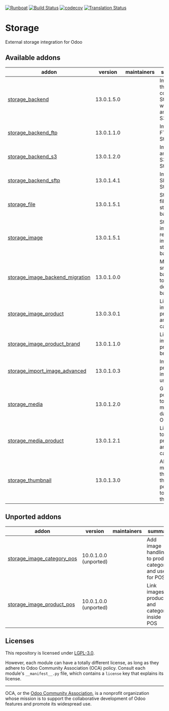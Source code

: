 
[![Runboat](https://img.shields.io/badge/runboat-Try%20me-875A7B.png)](https://runboat.odoo-community.org/builds?repo=OCA/storage&target_branch=13.0)
[![Build Status](https://travis-ci.com/OCA/storage.svg?branch=13.0)](https://travis-ci.com/OCA/storage)
[![codecov](https://codecov.io/gh/OCA/storage/branch/13.0/graph/badge.svg)](https://codecov.io/gh/OCA/storage)
[![Translation Status](https://translation.odoo-community.org/widgets/storage-13-0/-/svg-badge.svg)](https://translation.odoo-community.org/engage/storage-13-0/?utm_source=widget)

<!-- /!\ do not modify above this line -->

# Storage

External storage integration for Odoo

<!-- /!\ do not modify below this line -->

<!-- prettier-ignore-start -->

[//]: # (addons)

Available addons
----------------
addon | version | maintainers | summary
--- | --- | --- | ---
[storage_backend](storage_backend/) | 13.0.1.5.0 |  | Implement the concept of Storage with amazon S3, sftp...
[storage_backend_ftp](storage_backend_ftp/) | 13.0.1.1.0 |  | Implement FTP Storage
[storage_backend_s3](storage_backend_s3/) | 13.0.1.2.0 |  | Implement amazon S3 Storage
[storage_backend_sftp](storage_backend_sftp/) | 13.0.1.4.1 |  | Implement SFTP Storage
[storage_file](storage_file/) | 13.0.1.5.1 |  | Storage file in storage backend
[storage_image](storage_image/) | 13.0.1.5.1 |  | Store image and resized image in a storage backend
[storage_image_backend_migration](storage_image_backend_migration/) | 13.0.1.0.0 |  | Migrate src backend to destination backend
[storage_image_product](storage_image_product/) | 13.0.3.0.1 |  | Link images to products and categories
[storage_image_product_brand](storage_image_product_brand/) | 13.0.1.1.0 |  | Link images to product brands
[storage_import_image_advanced](storage_import_image_advanced/) | 13.0.1.0.3 |  | Import product images using CSV
[storage_media](storage_media/) | 13.0.1.2.0 |  | Give the posibility to store media data in Odoo
[storage_media_product](storage_media_product/) | 13.0.1.2.1 |  | Link media to products and categories
[storage_thumbnail](storage_thumbnail/) | 13.0.1.3.0 |  | Abstract module that add the possibility to have thumbnail


Unported addons
---------------
addon | version | maintainers | summary
--- | --- | --- | ---
[storage_image_category_pos](storage_image_category_pos/) | 10.0.1.0.0 (unported) |  | Add image handling to product category and use it for POS
[storage_image_product_pos](storage_image_product_pos/) | 10.0.1.0.0 (unported) |  | Link images to products and categories inside POS

[//]: # (end addons)

<!-- prettier-ignore-end -->

## Licenses

This repository is licensed under [LGPL-3.0](LICENSE).

However, each module can have a totally different license, as long as they adhere to Odoo Community Association (OCA)
policy. Consult each module's `__manifest__.py` file, which contains a `license` key
that explains its license.

----
OCA, or the [Odoo Community Association](http://odoo-community.org/), is a nonprofit
organization whose mission is to support the collaborative development of Odoo features
and promote its widespread use.
